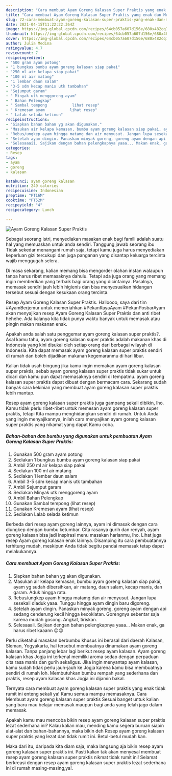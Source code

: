 ```yaml
---
description: "Cara membuat Ayam Goreng Kalasan Super Praktis yang enak dan Mudah Dibuat"
title: "Cara membuat Ayam Goreng Kalasan Super Praktis yang enak dan Mudah Dibuat"
slug: 72-cara-membuat-ayam-goreng-kalasan-super-praktis-yang-enak-dan-mudah-dibuat
date: 2021-04-15T11:22:22.364Z
image: https://img-global.cpcdn.com/recipes/64cb057a607d156e/680x482cq70/ayam-goreng-kalasan-super-praktis-foto-resep-utama.jpg
thumbnail: https://img-global.cpcdn.com/recipes/64cb057a607d156e/680x482cq70/ayam-goreng-kalasan-super-praktis-foto-resep-utama.jpg
cover: https://img-global.cpcdn.com/recipes/64cb057a607d156e/680x482cq70/ayam-goreng-kalasan-super-praktis-foto-resep-utama.jpg
author: Julia Medina
ratingvalue: 4.7
reviewcount: 7
recipeingredient:
- "500 gram ayam potong"
- "1 bungkus bumbu ayam goreng kalasan siap pakai"
- "250 ml air kelapa siap pakai"
- "100 ml air matang"
- "1 lembar daun salam"
- "3-5 sdm kecap manis utk tambahan"
- "Sejumput garam"
- " Minyak utk menggoreng ayam"
- " Bahan Pelengkap"
- " Sambal tempong           lihat resep"
- " Kremesan ayam           lihat resep"
- " Lalab selada ketimun"
recipeinstructions:
- "Siapkan bahan bahan yg akan digunakan."
- "Masukan air kelapa kemasan, bumbu ayam goreng kalasan siap pakai, ayam yg sudah dibersihkan, air matang, daun salam, kecap manis, dan garam. Aduk hingga rata."
- "Rebus/ungkep ayam hingga matamg dan air menyusut. Jangan lupa sesekali diaduk yaaa. Tunggu hingga ayam dingin baru digoreng."
- "Setelah ayam dingin. Panaskan minyak goreng, goreng ayam dengan api sedang cenderung kecil hingga kecoklatan. Gorengnya sebentar saja karena mudah gosong. Angkat, tiriskan."
- "Selesaaaii. Sajikan dengan bahan pelengkapnya yaaa... Makan enak, ga harus ribet kaaann 😉😉"
categories:
- Resep
tags:
- ayam
- goreng
- kalasan

katakunci: ayam goreng kalasan 
nutrition: 249 calories
recipecuisine: Indonesian
preptime: "PT16M"
cooktime: "PT52M"
recipeyield: "4"
recipecategory: Lunch

---
```



![Ayam Goreng Kalasan Super Praktis](https://img-global.cpcdn.com/recipes/64cb057a607d156e/680x482cq70/ayam-goreng-kalasan-super-praktis-foto-resep-utama.jpg)

Sebagai seorang istri, menyediakan masakan enak bagi famili adalah suatu hal yang memuaskan untuk anda sendiri. Tanggung jawab seorang ibu Tidak sekedar menangani rumah saja, tetapi kamu juga harus menyediakan keperluan gizi tercukupi dan juga panganan yang disantap keluarga tercinta wajib menggugah selera.

Di masa  sekarang, kalian memang bisa mengorder olahan instan walaupun tanpa harus ribet memasaknya dahulu. Tetapi ada juga orang yang memang ingin memberikan yang terbaik bagi orang yang dicintainya. Pasalnya, memasak sendiri jauh lebih higienis dan bisa menyesuaikan hidangan tersebut sesuai dengan kesukaan orang tercinta. 

Resep Ayam Goreng Kalasan Super Praktis. Halloooo, saya dari tim #AyamBerjemur untuk memeriahkan #PekanRayaAyam #PekanPosbarAyam akan menyajikan resep Ayam Goreng Kalasan Super Praktis dan anti ribet hehehe. Ada kalanya kita tidak punya waktu banyak untuk memasak atau pingin makan makanan enak.

Apakah anda salah satu penggemar ayam goreng kalasan super praktis?. Asal kamu tahu, ayam goreng kalasan super praktis adalah makanan khas di Indonesia yang kini disukai oleh setiap orang dari berbagai wilayah di Indonesia. Kita dapat memasak ayam goreng kalasan super praktis sendiri di rumah dan boleh dijadikan makanan kegemaranmu di hari libur.

Kalian tidak usah bingung jika kamu ingin memakan ayam goreng kalasan super praktis, sebab ayam goreng kalasan super praktis tidak sukar untuk dicari dan kamu pun dapat memasaknya sendiri di tempatmu. ayam goreng kalasan super praktis dapat dibuat dengan bermacam cara. Sekarang sudah banyak cara kekinian yang membuat ayam goreng kalasan super praktis lebih mantap.

Resep ayam goreng kalasan super praktis juga gampang sekali dibikin, lho. Kamu tidak perlu ribet-ribet untuk memesan ayam goreng kalasan super praktis, tetapi Kita mampu menghidangkan sendiri di rumah. Untuk Anda yang ingin menyajikannya, inilah cara menyajikan ayam goreng kalasan super praktis yang nikamat yang dapat Kamu coba.

<!--inarticleads1-->

##### Bahan-bahan dan bumbu yang digunakan untuk pembuatan Ayam Goreng Kalasan Super Praktis:

1. Gunakan 500 gram ayam potong
1. Sediakan 1 bungkus bumbu ayam goreng kalasan siap pakai
1. Ambil 250 ml air kelapa siap pakai
1. Sediakan 100 ml air matang
1. Sediakan 1 lembar daun salam
1. Ambil 3-5 sdm kecap manis utk tambahan
1. Ambil Sejumput garam
1. Sediakan  Minyak utk menggoreng ayam
1. Ambil  Bahan Pelengkap
1. Gunakan  Sambal tempong           (lihat resep)
1. Gunakan  Kremesan ayam           (lihat resep)
1. Sediakan  Lalab selada ketimun


Berbeda dari resep ayam goreng lainnya, ayam ini dimasak dengan cara diungkep dengan bumbu ketumbar. Cita rasanya gurih dan renyah, ayam goreng kalasan bisa jadi inspirasi menu masakan harianmu, lho. Lihat juga resep Ayam goreng kalasan enak lainnya. Disamping itu cara pembuatannya terhitung mudah, meskipun Anda tidak begitu pandai memasak tetap dapat melakukannya. 

<!--inarticleads2-->

##### Cara membuat Ayam Goreng Kalasan Super Praktis:

1. Siapkan bahan bahan yg akan digunakan.
1. Masukan air kelapa kemasan, bumbu ayam goreng kalasan siap pakai, ayam yg sudah dibersihkan, air matang, daun salam, kecap manis, dan garam. Aduk hingga rata.
1. Rebus/ungkep ayam hingga matamg dan air menyusut. Jangan lupa sesekali diaduk yaaa. Tunggu hingga ayam dingin baru digoreng.
1. Setelah ayam dingin. Panaskan minyak goreng, goreng ayam dengan api sedang cenderung kecil hingga kecoklatan. Gorengnya sebentar saja karena mudah gosong. Angkat, tiriskan.
1. Selesaaaii. Sajikan dengan bahan pelengkapnya yaaa... Makan enak, ga harus ribet kaaann 😉😉


Perlu diketahui masakan berbumbu khusus ini berasal dari daerah Kalasan, Sleman, Yogyakarta, hal tersebut membuatnya dinamakan ayam goreng kalasan. Tanpa panjang lebar lagi berikut resep ayam kalasan. Ayam goreng kalasan khas Jogja ini terkenal memiliki aroma sedap dengan perpaduan cita rasa manis dan gurih sekaligus. Jika ingin menyantap ayam kalasan, kamu sudah tidak perlu jauh-jauh ke Jogja karena kamu bisa membuatnya sendiri di rumah loh. Membutuhkan bumbu rempah yang sederhana dan praktis, resep ayam kalasan khas Jogja ini dijamin bakal. 

Ternyata cara membuat ayam goreng kalasan super praktis yang enak tidak rumit ini enteng sekali ya! Kamu semua mampu memasaknya. Cara Membuat ayam goreng kalasan super praktis Sesuai banget untuk kalian yang baru mau belajar memasak maupun bagi anda yang telah jago dalam memasak.

Apakah kamu mau mencoba bikin resep ayam goreng kalasan super praktis lezat sederhana ini? Kalau kalian mau, mending kamu segera buruan siapin alat-alat dan bahan-bahannya, maka bikin deh Resep ayam goreng kalasan super praktis yang lezat dan tidak rumit ini. Betul-betul mudah kan. 

Maka dari itu, daripada kita diam saja, maka langsung aja bikin resep ayam goreng kalasan super praktis ini. Pasti kalian tak akan menyesal membuat resep ayam goreng kalasan super praktis nikmat tidak rumit ini! Selamat berkreasi dengan resep ayam goreng kalasan super praktis lezat sederhana ini di rumah masing-masing,ya!.

